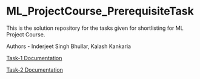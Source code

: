 # ML_ProjectCourse_PrerequisiteTask
This is the solution repository for the tasks given for shortlisting for ML Project Course.

Authors - Inderjeet Singh Bhullar, Kalash Kankaria

[Task-1 Documentation](Task-1/Task-1.md)

[Task-2 Documentation](Task-2/Task-2.md)
